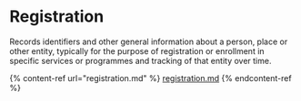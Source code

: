 # Registration

Records identifiers and other general information about a person, place or other entity, typically for the purpose of registration or enrollment in specific services or programmes and tracking of that entity over time.

{% content-ref url="registration.md" %}
[registration.md](registration.md)
{% endcontent-ref %}
